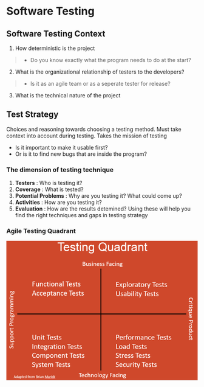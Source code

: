 # Software Testing

## Software Testing Context
1. How deterministic is the project
> - Do you know exactly what the program needs to do at the start?
2. What is the organizational relationship of testers to the developers?
> - Is it as an agile team or as a seperate tester for release?
3. What is the technical nature of the project

## Test Strategy
Choices and reasoning towards choosing a testing method.
Must take context into account during testing.
Takes the mission of testing 
- Is it important to make it usable first?
- Or is it to find new bugs that are inside the program?

### The dimension of testing technique
1. **Testers** : Who is testing it?
2. **Coverage** : What is tested?
3. **Potential Problems** : Why are you testing it? What could come up?
4. **Activities** : How are you testing it?
5. **Evaluation** : How are the results detemined?
Using these will help you find the right techniques and gaps in testing strategy

### Agile Testing Quadrant
![Example of ATQ](/images/ATQ.png)